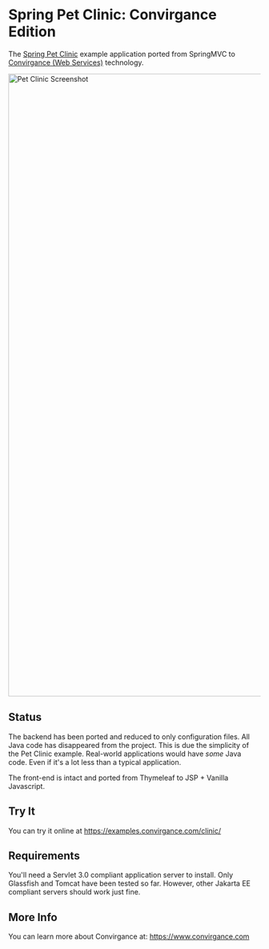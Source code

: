 # Spring Pet Clinic: Convirgance Edition

The [Spring Pet Clinic](https://github.com/spring-projects/spring-petclinic) example application ported from SpringMVC to 
[Convirgance (Web Services)](https://github.com/InvirganceOpenSource/convirgance-web/) technology.

<img width="2090" height="1244" alt="Pet Clinic Screenshot" src="https://github.com/user-attachments/assets/aaa86140-1d21-47bb-8f29-ea7a33da020c" />

## Status

The backend has been ported and reduced to only configuration files. All Java code has disappeared from the project. This is due
the simplicity of the Pet Clinic example. Real-world applications would have _some_ Java code. Even if it's a lot less than a
typical application.

The front-end is intact and ported from Thymeleaf to JSP + Vanilla Javascript.

## Try It

You can try it online at https://examples.convirgance.com/clinic/

## Requirements

You'll need a Servlet 3.0 compliant application server to install. Only Glassfish and Tomcat have been tested so far. However, other Jakarta EE compliant servers should work just fine.

## More Info

You can learn more about Convirgance at: https://www.convirgance.com
